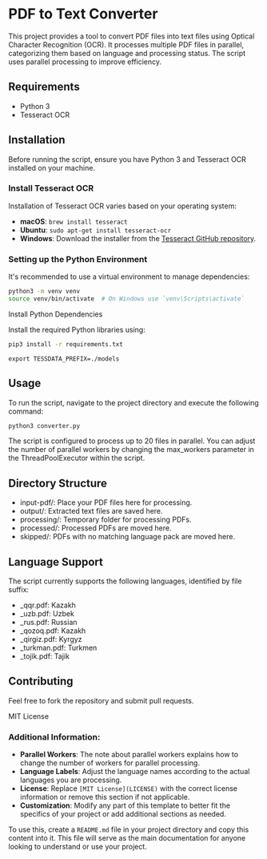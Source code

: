 # PDF to Text Converter

This project provides a tool to convert PDF files into text files using Optical Character Recognition (OCR). It processes multiple PDF files in parallel, categorizing them based on language and processing status. The script uses parallel processing to improve efficiency.

## Requirements

- Python 3
- Tesseract OCR

## Installation

Before running the script, ensure you have Python 3 and Tesseract OCR installed on your machine.

### Install Tesseract OCR

Installation of Tesseract OCR varies based on your operating system:

- **macOS**: `brew install tesseract`
- **Ubuntu**: `sudo apt-get install tesseract-ocr`
- **Windows**: Download the installer from the [Tesseract GitHub repository](https://github.com/tesseract-ocr/tesseract).

### Setting up the Python Environment

It's recommended to use a virtual environment to manage dependencies:

```bash
python3 -m venv venv
source venv/bin/activate  # On Windows use `venv\Scripts\activate`
```

Install Python Dependencies

Install the required Python libraries using:

```bash
pip3 install -r requirements.txt
```

```
export TESSDATA_PREFIX=./models
```
## Usage
To run the script, navigate to the project directory and execute the following command:

```bash
python3 converter.py
```

The script is configured to process up to 20 files in parallel. You can adjust the number of parallel workers by changing the max_workers parameter in the ThreadPoolExecutor within the script.

## Directory Structure
- input-pdf/: Place your PDF files here for processing.
- output/: Extracted text files are saved here.
- processing/: Temporary folder for processing PDFs.
- processed/: Processed PDFs are moved here.
- skipped/: PDFs with no matching language pack are moved here.

## Language Support
The script currently supports the following languages, identified by file suffix:

- _qqr.pdf: Kazakh
- _uzb.pdf: Uzbek
- _rus.pdf: Russian
- _qozoq.pdf: Kazakh
- _qirgiz.pdf: Kyrgyz
- _turkman.pdf: Turkmen
- _tojik.pdf: Tajik


## Contributing
Feel free to fork the repository and submit pull requests.

MIT License

### Additional Information:

- **Parallel Workers**: The note about parallel workers explains how to change the number of workers for parallel processing.
- **Language Labels**: Adjust the language names according to the actual languages you are processing.
- **License**: Replace `[MIT License](LICENSE)` with the correct license information or remove this section if not applicable.
- **Customization**: Modify any part of this template to better fit the specifics of your project or add additional sections as needed.

To use this, create a `README.md` file in your project directory and copy this content into it. This file will serve as the main documentation for anyone looking to understand or use your project.
